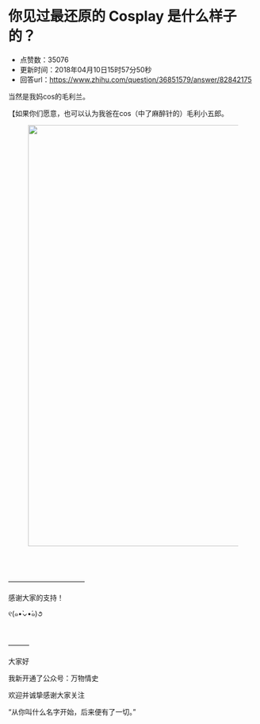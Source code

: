 # 你见过最还原的 Cosplay 是什么样子的？
- 点赞数：35076
- 更新时间：2018年04月10日15时57分50秒
- 回答url：https://www.zhihu.com/question/36851579/answer/82842175
<body>
 <p data-pid="Bsw1OKJ3">当然是我妈cos的毛利兰。</p>
 <p data-pid="DDcUXo-R">【如果你们愿意，也可以认为我爸在cos（中了麻醉针的）毛利小五郎。</p>
 <figure>
  <img data-rawwidth="848" data-rawheight="1136" src="https://pica.zhimg.com/50/ca988041465e8f2c59ecc2ebf0aff0fd_720w.jpg?source=1940ef5c" data-original-token="ca988041465e8f2c59ecc2ebf0aff0fd" class="origin_image zh-lightbox-thumb" width="848" data-original="https://picx.zhimg.com/ca988041465e8f2c59ecc2ebf0aff0fd_r.jpg?source=1940ef5c">
 </figure>
 <br>
 <br>
 <p data-pid="-UE5uh1q">———————————</p>
 <p data-pid="juFJEfYw">感谢大家的支持！</p>
 <p data-pid="KSqvasDS">୧(๑•̀⌄•́๑)૭</p>
 <br>
 <p data-pid="nwQJy-o-">———</p>
 <p data-pid="_o3ruKZz">大家好</p>
 <p data-pid="68-acHQF">我新开通了公众号：万物情史</p>
 <p data-pid="e337u33e">欢迎并诚挚感谢大家关注</p>
 <p data-pid="PeUKCuq3">“从你叫什么名字开始，后来便有了一切。”</p>
</body>